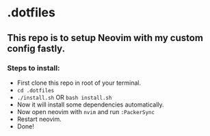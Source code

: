 # .dotfiles

## This repo is to setup Neovim with my custom config fastly.

### Steps to install:

* First clone this repo in root of your terminal.
* `cd .dotfiles`
* `./install.sh` OR `bash install.sh`
* Now it will install some dependencies automatically.
* Now open neovim with `nvim` and run `:PackerSync`
* Restart neovim.
* Done!


